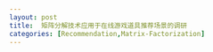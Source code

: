```yaml
---
layout: post
title:  矩阵分解技术应用于在线游戏道具推荐场景的调研
categories: [Recommendation,Matrix-Factorization]
---
```



